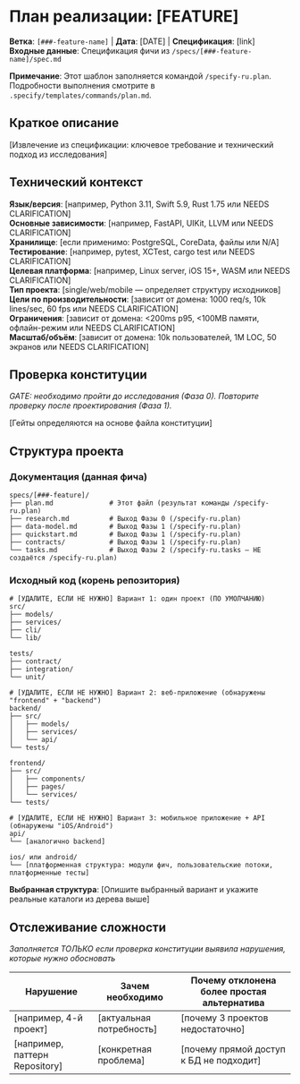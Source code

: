 # План реализации: [FEATURE]

**Ветка**: `[###-feature-name]` | **Дата**: [DATE] | **Спецификация**: [link]  
**Входные данные**: Спецификация фичи из `/specs/[###-feature-name]/spec.md`

**Примечание**: Этот шаблон заполняется командой `/specify-ru.plan`. Подробности выполнения смотрите в `.specify/templates/commands/plan.md`.

## Краткое описание

[Извлечение из спецификации: ключевое требование и технический подход из исследования]

## Технический контекст

<!--
  ВАЖНО: Замените содержимое этого раздела фактическими техническими сведениями.
  Структура приведена как рекомендация и должна направлять процесс уточнения.
-->

**Язык/версия**: [например, Python 3.11, Swift 5.9, Rust 1.75 или NEEDS CLARIFICATION]  
**Основные зависимости**: [например, FastAPI, UIKit, LLVM или NEEDS CLARIFICATION]  
**Хранилище**: [если применимо: PostgreSQL, CoreData, файлы или N/A]  
**Тестирование**: [например, pytest, XCTest, cargo test или NEEDS CLARIFICATION]  
**Целевая платформа**: [например, Linux server, iOS 15+, WASM или NEEDS CLARIFICATION]  
**Тип проекта**: [single/web/mobile — определяет структуру исходников]  
**Цели по производительности**: [зависит от домена: 1000 req/s, 10k lines/sec, 60 fps или NEEDS CLARIFICATION]  
**Ограничения**: [зависит от домена: <200ms p95, <100MB памяти, офлайн-режим или NEEDS CLARIFICATION]  
**Масштаб/объём**: [зависит от домена: 10k пользователей, 1M LOC, 50 экранов или NEEDS CLARIFICATION]

## Проверка конституции

*GATE: необходимо пройти до исследования (Фаза 0). Повторите проверку после проектирования (Фаза 1).*

[Гейты определяются на основе файла конституции]

## Структура проекта

### Документация (данная фича)

```
specs/[###-feature]/
├── plan.md              # Этот файл (результат команды /specify-ru.plan)
├── research.md          # Выход Фазы 0 (/specify-ru.plan)
├── data-model.md        # Выход Фазы 1 (/specify-ru.plan)
├── quickstart.md        # Выход Фазы 1 (/specify-ru.plan)
├── contracts/           # Выход Фазы 1 (/specify-ru.plan)
└── tasks.md             # Выход Фазы 2 (/specify-ru.tasks — НЕ создаётся /specify-ru.plan)
```

### Исходный код (корень репозитория)
<!--
  ВАЖНО: Замените дерево ниже реальной структурой этой фичи. Удалите неиспользуемые
  варианты и расширьте выбранный вариант конкретными путями (например, apps/admin,
  packages/payments). В итоговом плане не должно оставаться пометок Option.
-->

```
# [УДАЛИТЕ, ЕСЛИ НЕ НУЖНО] Вариант 1: один проект (ПО УМОЛЧАНИЮ)
src/
├── models/
├── services/
├── cli/
└── lib/

tests/
├── contract/
├── integration/
└── unit/

# [УДАЛИТЕ, ЕСЛИ НЕ НУЖНО] Вариант 2: веб-приложение (обнаружены "frontend" + "backend")
backend/
├── src/
│   ├── models/
│   ├── services/
│   └── api/
└── tests/

frontend/
├── src/
│   ├── components/
│   ├── pages/
│   └── services/
└── tests/

# [УДАЛИТЕ, ЕСЛИ НЕ НУЖНО] Вариант 3: мобильное приложение + API (обнаружены "iOS/Android")
api/
└── [аналогично backend]

ios/ или android/
└── [платформенная структура: модули фич, пользовательские потоки, платформенные тесты]
```

**Выбранная структура**: [Опишите выбранный вариант и укажите реальные каталоги из дерева выше]

## Отслеживание сложности

*Заполняется ТОЛЬКО если проверка конституции выявила нарушения, которые нужно обосновать*

| Нарушение | Зачем необходимо | Почему отклонена более простая альтернатива |
|-----------|------------------|---------------------------------------------|
| [например, 4-й проект] | [актуальная потребность] | [почему 3 проектов недостаточно] |
| [например, паттерн Repository] | [конкретная проблема] | [почему прямой доступ к БД не подходит] |
